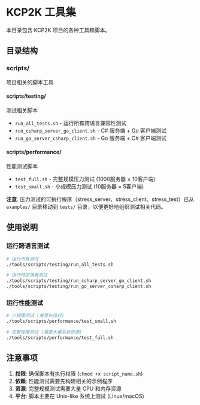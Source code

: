 # KCP2K 工具集

本目录包含 KCP2K 项目的各种工具和脚本。

## 目录结构

### scripts/
项目相关的脚本工具

#### scripts/testing/
测试相关脚本
- `run_all_tests.sh` - 运行所有跨语言兼容性测试
- `run_csharp_server_go_client.sh` - C# 服务端 + Go 客户端测试
- `run_go_server_csharp_client.sh` - Go 服务端 + C# 客户端测试

#### scripts/performance/
性能测试脚本
- `test_full.sh` - 完整规模压力测试 (1000服务器 × 10客户端)
- `test_small.sh` - 小规模压力测试 (10服务器 × 5客户端)

**注意**: 压力测试的可执行程序（stress_server、stress_client、stress_test）已从 `examples/` 目录移动到 `tests/` 目录，以便更好地组织测试相关代码。

## 使用说明

### 运行跨语言测试
```bash
# 运行所有测试
./tools/scripts/testing/run_all_tests.sh

# 运行特定场景测试
./tools/scripts/testing/run_csharp_server_go_client.sh
./tools/scripts/testing/run_go_server_csharp_client.sh
```

### 运行性能测试
```bash
# 小规模测试 (推荐先运行)
./tools/scripts/performance/test_small.sh

# 完整规模测试 (需要大量系统资源)
./tools/scripts/performance/test_full.sh
```

## 注意事项

1. **权限**: 确保脚本有执行权限 (`chmod +x script_name.sh`)
2. **依赖**: 性能测试需要先构建相关的示例程序
3. **资源**: 完整规模测试需要大量 CPU 和内存资源
4. **平台**: 脚本主要在 Unix-like 系统上测试 (Linux/macOS)